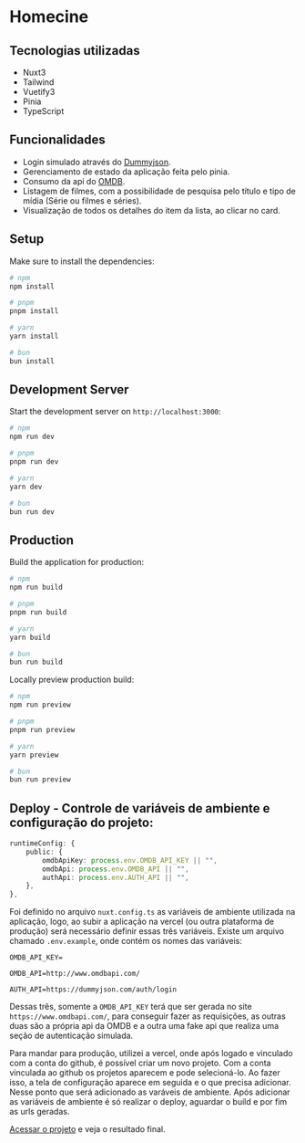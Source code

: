 # Homecine

## Tecnologias utilizadas

- Nuxt3
- Tailwind
- Vuetify3
- Pinia
- TypeScript

## Funcionalidades

- Login simulado através do  [Dummyjson](https://dummyjson.com/docs/auth#auth-login).
- Gerenciamento de estado da aplicação feita pelo pinia.
- Consumo da api do [OMDB](https://www.omdbapi.com/).
- Listagem de filmes, com a possibilidade de pesquisa pelo título e tipo de mídia (Série ou filmes e séries).
- Visualização de todos os detalhes do item da lista, ao clicar no card.

## Setup

Make sure to install the dependencies:

```bash
# npm
npm install

# pnpm
pnpm install

# yarn
yarn install

# bun
bun install
```

## Development Server

Start the development server on `http://localhost:3000`:

```bash
# npm
npm run dev

# pnpm
pnpm run dev

# yarn
yarn dev

# bun
bun run dev
```

## Production

Build the application for production:

```bash
# npm
npm run build

# pnpm
pnpm run build

# yarn
yarn build

# bun
bun run build
```

Locally preview production build:

```bash
# npm
npm run preview

# pnpm
pnpm run preview

# yarn
yarn preview

# bun
bun run preview
```

## Deploy - Controle de variáveis de ambiente e configuração do projeto:

``` ts
runtimeConfig: {
	public: {
		omdbApiKey: process.env.OMDB_API_KEY || "",
		omdbApi: process.env.OMDB_API || "",
		authApi: process.env.AUTH_API || "",
	},
},
```

Foi definido no arquivo `nuxt.config.ts` as variáveis de ambiente utilizada na aplicação, logo, ao subir a aplicação na vercel (ou outra plataforma de produção) será necessário definir essas três variáveis. Existe um arquivo chamado `.env.example`, onde contém os nomes das variáveis:


```.env
OMDB_API_KEY=

OMDB_API=http://www.omdbapi.com/

AUTH_API=https://dummyjson.com/auth/login
```
Dessas três, somente a `OMDB_API_KEY` terá que ser gerada no site `https://www.omdbapi.com/`, para conseguir fazer as requisições, as outras duas são a própria api da OMDB e a outra uma fake api que realiza uma seção de autenticação simulada.

Para mandar para produção, utilizei a vercel, onde após logado e vinculado com a conta do github, é possível criar um novo projeto. Com a conta vinculada ao github os projetos aparecem e pode selecioná-lo. Ao fazer isso, a tela de configuração aparece em seguida e o que precisa adicionar. Nesse ponto que será adicionado as varáveis de ambiente.
Após adicionar as variáveis de ambiente é só realizar o deploy, aguardar o build e por fim as urls geradas.

[Acessar o projeto](https://homecine-omega.vercel.app/) e veja o resultado final.
